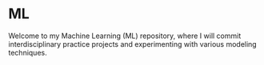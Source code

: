 # ML

Welcome to my Machine Learning (ML) repository, where I will commit interdisciplinary practice projects and experimenting with various modeling techniques.
